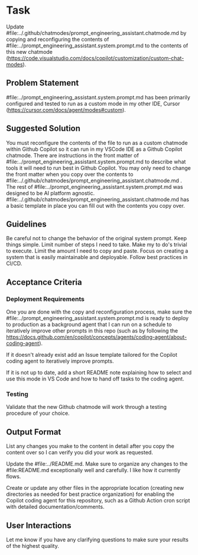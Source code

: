 # Task
Update #file:../.github/chatmodes/prompt_engineering_assistant.chatmode.md by copying and reconfiguring the contents of #file:../prompt_engineering_assistant.system.prompt.md to the contents of this new chatmode (https://code.visualstudio.com/docs/copilot/customization/custom-chat-modes).

## Problem Statement
#file:../prompt_engineering_assistant.system.prompt.md has been primarily configured and tested to run as a custom mode in my other IDE, Cursor (https://cursor.com/docs/agent/modes#custom).

## Suggested Solution
You must reconfigure the contents of the file to run as a custom chatmode within Github Copilot so it can run in my VSCode IDE as a Github Copilot chatmode. There are instructions in the front matter of #file:../prompt_engineering_assistant.system.prompt.md to describe what tools it will need to run best in Github Copilot. You may only need to change the front matter when you copy over the contents to #file:../.github/chatmodes/prompt_engineering_assistant.chatmode.md . The rest of #file:../prompt_engineering_assistant.system.prompt.md was designed to be AI platform agnostic. #file:../.github/chatmodes/prompt_engineering_assistant.chatmode.md has a basic template in place you can fill out with the contents you copy over. 

## Guidelines
Be careful not to change the behavior of the original system prompt. Keep things simple. Limit number of steps I need to take. Make my to do's trivial to execute. Limit the amount I need to copy and paste. Focus on creating a system that is easily maintainable and deployable. Follow best practices in CI/CD.

## Acceptance Criteria
### Deployment Requirements
One you are done with the copy and reconfiguration process, make sure the #file:../prompt_engineering_assistant.system.prompt.md is ready to deploy to production as a background agent that I can run on a schedule to iteratively improve other prompts in this repo (such as by following the https://docs.github.com/en/copilot/concepts/agents/coding-agent/about-coding-agent).

If it doesn't already exist add an Issue template tailored for the Copilot coding agent to iteratively improve prompts.

If it is not up to date, add a short README note explaining how to select and use this mode in VS Code and how to hand off tasks to the coding agent.

### Testing
Validate that the new Github chatmode will work through a testing procedure of your choice.

## Output Format
List any changes you make to the content in detail after you copy the content over so I can verify you did your work as requested.

Update the #file:../README.md. Make sure to organize any changes to the #file:README.md exceptionally well and carefully. I like how it currently flows.

Create or update any other files in the appropriate location (creating new directories as needed for best practice organization) for enabling the Copilot coding agent for this repository, such as a Github Action cron script with detailed documentation/comments. 

## User Interactions
Let me know if you have any clarifying questions to make sure your results of the highest quality.
